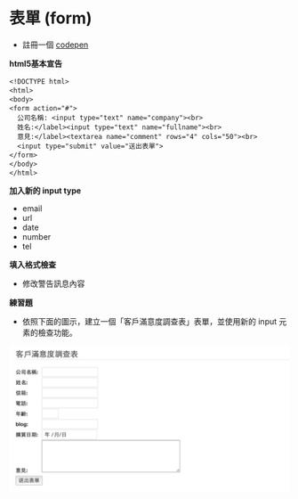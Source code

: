 # 表單 (form)

* 註冊一個 [codepen](https://codepen.io/)

**html5基本宣告**

```
<!DOCTYPE html>
<html>
<body>
<form action="#">
  公司名稱: <input type="text" name="company"><br>
  姓名:</label><input type="text" name="fullname"><br>
  意見:</label><textarea name="comment" rows="4" cols="50"><br>
  <input type="submit" value="送出表單">
</form>
</body>
</html>
```

**加入新的 input type**

* email
* url
* date
* number
* tel

**填入格式檢查**

* 修改警告訊息內容

**練習題**

* 依照下面的圖示，建立一個「客戶滿意度調查表」表單，並使用新的 input 元素的檢查功能。

![](./assets/form.png)

<!--
<form action="#">
  <fieldset>
    <legend>客戶滿意度調查表</legend>
    <label>公司名稱:</label><input type="text" name="company"><br>
    <label>姓名:</label><input type="text" name="fullname"><br>
    <label>信箱:</label><input type="email" name="email"><br>
    <label>電話:</label><input type="tel" name="tel"><br>
    <label>年齡:</label><input type="number" name="age" min="1" max="100" ><br>
    <label>blog:</label><input type="url" name="url"><br>
    <label>購買日期:</label><input type="date" name="date"><br>
    <label>意見:</label><textarea name="comment" rows="4" cols="50"></textarea><br>
    <input type="submit" value="送出表單">
  </fieldset>
</form>
-->

<!--
body {
  padding: 20px;
}
label{
  width:70px;
}
-->
